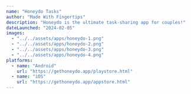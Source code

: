 ```yaml
---
name: "Honeydo Tasks"
author: "Made With Fingertips"
description: "Honeydo is the ultimate task-sharing app for couples!"
dateLaunched: "2024-02-05"
images:
  - "../../assets/apps/honeydo-1.png"
  - "../../assets/apps/honeydo-2.png"
  - "../../assets/apps/honeydo-3.png"
  - "../../assets/apps/honeydo-4.png"
platforms:
  - name: "Android"
    url: "https://gethoneydo.app/playstore.html"
  - name: "iOS"
    url: "https://gethoneydo.app/appstore.html"
---
```

